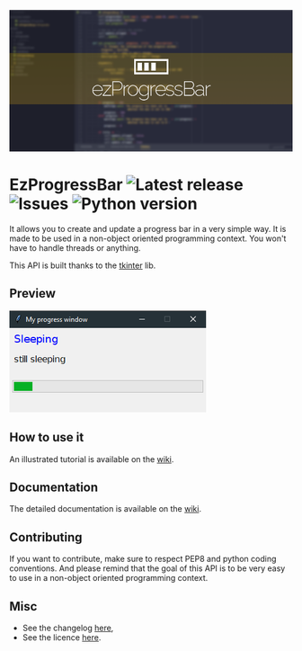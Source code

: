 ![EzProgressBar](images/EzProgressBar.png)

# EzProgressBar ![Latest release](https://img.shields.io/github/release/N3ROO/EzAPI.svg) ![Issues](https://img.shields.io/github/issues/N3ROO/EzAPI.svg) ![Python version](https://img.shields.io/badge/Python-3.6+-green.svg)

It allows you to create and update a progress bar in a very simple way.
It is made to be used in a non-object oriented programming context. You
won't have to handle threads or anything.

This API is built thanks to the [tkinter](http://tkinter.fdex.eu/) lib.

## Preview

![EzProgressBar_Preview](images/EzProgressBar_preview1.PNG)

## How to use it

An illustrated tutorial is available on the [wiki](https://github.com/N3ROO/EzAPI/wiki).

## Documentation

The detailed documentation is available on the [wiki](https://github.com/N3ROO/EzAPI/wiki).

## Contributing

If you want to contribute, make sure to respect PEP8 and python coding conventions. And please remind that the goal of this API is to be very easy to use in a non-object oriented programming context.

## Misc

- See the changelog [here](CHANGELOG.md),
- See the licence [here](../LICENSE).